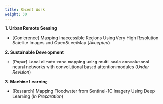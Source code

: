 ```yaml
---
title: Recent Work
weight: 30
---
```


**1. Urban Remote Sensing**
* [Conference] Mapping Inaccessible Regions Using Very High Resolution Satellite Images and OpenStreetMap (*Accepted*)

**2. Sustainable Development**
* [Paper] Local climate zone mapping using multi-scale convolutional neural networks with convolutional based attention modules (*Under Revision*)

**3. Machine Learning**
* [Research] Mapping Floodwater from Sentinel-1C Imagery Using Deep Learning (*In Preparation*)
